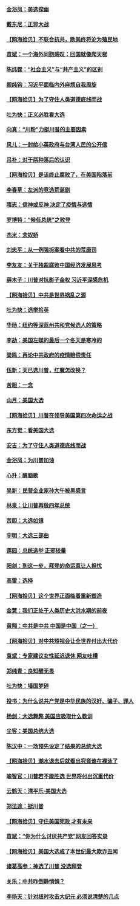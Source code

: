 #### [金浴凤：美选探幽](../pages/nsc993/n12567147.md?t=11221651) 
#### [戴东尼：正邪大战](../pages/nsc993/n12567033.md?t=11221651) 
#### [【网海拾贝】不联合抗共，欧美终将沦为殖民地](../pages/nsc993/n12565068.md?t=11221651) 
#### [袁斌：一个海外同胞感叹：回国就像爬天梯](../pages/nsc993/n12564986.md?t=11221651) 
#### [陈纬霆：“社会主义”与“共产主义”的区别](../pages/nsc993/n12562417.md?t=11221651) 
#### [颜纯钩：习近平面临内外麻烦自我周旋](../pages/nsc993/n12563356.md?t=11221651) 
#### [【网海拾贝】为了守住人类道德底线而战](../pages/nsc993/n12562542.md?t=11221651) 
#### [吐为快：正义必胜看大选](../pages/nsc993/n12561967.md?t=11221651) 
#### [向真：“川粉”力挺川普的主要因素](../pages/nsc993/n12560774.md?t=11221651) 
#### [风儿：一封给小英政府与台湾人民的公开信](../pages/nsc993/n12560581.md?t=11221651) 
#### [吕朴：对于两种落后的认识](../pages/nsc993/n12560492.md?t=11221651) 
#### [【网海拾贝】是该终止腐败了，在美国陷落前](../pages/nsc993/n12559936.md?t=11221651) 
#### [李春草：左派的竞选荒诞剧](../pages/nsc993/n12558380.md?t=11221651) 
#### [隋志：信神或反神 决定了疫情与选情](../pages/nsc993/n12558255.md?t=11221651) 
#### [罗博特：“候任总统”之败登](../pages/nsc993/n12558189.md?t=11221651) 
#### [杰米：念奴娇](../pages/nsc993/n12558174.md?t=11221651) 
#### [刘忠平：从一例强拆案看中共的荒唐司](../pages/nsc993/n12558036.md?t=11221651) 
#### [李友友：关于独裁腐败中国经济发展思考](../pages/nsc993/n12558004.md?t=11221651) 
#### [薛木子：川普对抗影子金权 习近平深感危机](../pages/nsc993/n12557342.md?t=11221651) 
#### [【网海拾贝】中共是世界祸乱之源](../pages/nsc993/n12555353.md?t=11221651) 
#### [吐为快：选举拾英](../pages/nsc993/n12555041.md?t=11221651) 
#### [华旸：纽约等深蓝州共和党候选人的策略](../pages/nsc993/n12554309.md?t=11221651) 
#### [李劼：美国左媒的最后一个冬天是寒冷的](../pages/nsc993/n12552947.md?t=11221651) 
#### [梁鸣：再论中共政府的疫情赔偿责任](../pages/nsc993/n12553012.md?t=11221651) 
#### [伍新：天已选川普，红魔怎改换？](../pages/nsc993/n12552970.md?t=11221651) 
#### [苦胆：一念](../pages/nsc993/n12552957.md?t=11221651) 
#### [山月：美国大选](../pages/nsc993/n12552446.md?t=11221651) 
#### [【网海拾贝】川普在领导美国第四次命运之战](../pages/nsc993/n12551973.md?t=11221651) 
#### [东方觉：看美国大选](../pages/nsc993/n12551647.md?t=11221651) 
#### [安吉：为了守住人类道德底线而战](../pages/nsc993/n12551111.md?t=11221651) 
#### [金浴凤：为川普加油](../pages/nsc993/n12551085.md?t=11221651) 
#### [心升：醒脑歌](../pages/nsc993/n12550984.md?t=11221651) 
#### [吴新：民营企业家孙大午被黑感言](../pages/nsc993/n12550656.md?t=11221651) 
#### [林泉：让川普再做四年总统](../pages/nsc993/n12550640.md?t=11221651) 
#### [苦胆：大选如镜](../pages/nsc993/n12550630.md?t=11221651) 
#### [宇明：大选三部曲](../pages/nsc993/n12550603.md?t=11221651) 
#### [莲园：总统选举 正邪较量](../pages/nsc993/n12550594.md?t=11221651) 
#### [阳剑：到这一步，拜登的命运真让人担忧](../pages/nsc993/n12549093.md?t=11221651) 
#### [高雷：选择](../pages/nsc993/n12549087.md?t=11221651) 
#### [【网海拾贝】这个世界正面临着重新塑造](../pages/nsc993/n12548326.md?t=11221651) 
#### [金慧：我们正处于人类历史大洪水期的前夜](../pages/nsc993/n12547914.md?t=11221651) 
#### [黄翔：中共是中共 中国是中国（之一）](../pages/nsc993/n12547576.md?t=11221651) 
#### [【网海拾贝】对中共短视会让全世界付出大代价](../pages/nsc993/n12546043.md?t=11221651) 
#### [袁斌：专家建议女性延迟退休 网友吐槽](../pages/nsc993/n12545424.md?t=11221651) 
#### [郑纯青：良知醒无畏](../pages/nsc993/n12545394.md?t=11221651) 
#### [吐为快：墙国梦碎](../pages/nsc993/n12545309.md?t=11221651) 
#### [投书：为什么说共产党是中华民族的汉奸、骗子、罪人](../pages/nsc993/n12545089.md?t=11221651) 
#### [杨剑：大选舞弊 美国应吸取什么教训](../pages/nsc993/n12543937.md?t=11221651) 
#### [尘客：美国总统大选](../pages/nsc993/n12543828.md?t=11221651) 
#### [陈汉中：一场预先设定了结果的总统大选](../pages/nsc993/n12543564.md?t=11221651) 
#### [【网海拾贝】潮水退去后就看出究竟谁在裸泳了](../pages/nsc993/n12543321.md?t=11221651) 
#### [喻智官：川普若不能胜选 世界将付出沉重代价](../pages/nsc993/n12541352.md?t=11221651) 
#### [云鹤天：清平乐‧美国大选](../pages/nsc993/n12540916.md?t=11221651) 
#### [郑法途：挺川普](../pages/nsc993/n12540898.md?t=11221651) 
#### [【网海拾贝】守住美国宪政 才有未来](../pages/nsc993/n12540423.md?t=11221651) 
#### [袁斌：“你为什么讨厌共产党”网友回答实录](../pages/nsc993/n12540208.md?t=11221651) 
#### [【网海拾贝】美国大选成了本世纪最大欺诈丑闻](../pages/nsc993/n12538029.md?t=11221651) 
#### [诸葛高参：神选了川普 没选拜登](../pages/nsc993/n12537664.md?t=11221651) 
#### [关乐：中共咋倒静悄悄？](../pages/nsc993/n12537615.md?t=11221651) 
#### [李扬天：针对纽时攻击大纪元 必须说清楚的几点](../pages/nsc993/n12536001.md?t=11221651) 
